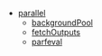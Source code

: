* [parallel](README.md)
    * [backgroundPool](backgroundPool.md)
    * [fetchOutputs](fetchOutputs.md)
    * [parfeval](parfeval.md)

